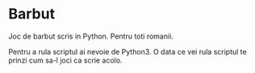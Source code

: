 # Barbut
Joc de barbut scris in Python. Pentru toti romanii.

Pentru a rula scriptul ai nevoie de Python3.
O data ce vei rula scriptul te prinzi cum sa-l joci ca scrie acolo.
